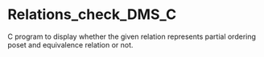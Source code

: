 # Relations_check_DMS_C
C program to display whether the given relation represents partial ordering poset and equivalence relation or not.
